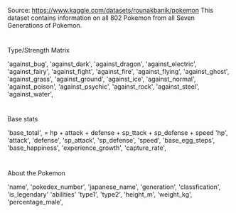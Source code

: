 Source: https://www.kaggle.com/datasets/rounakbanik/pokemon
This dataset contains information on all 802 Pokemon from all Seven 
Generations of Pokemon.

# 
Type/Strength Matrix

'against_bug',
'against_dark',
'against_dragon',
'against_electric',
'against_fairy',
'against_fight',
'against_fire',
'against_flying',
'against_ghost',
'against_grass',
'against_ground',
'against_ice',
'against_normal',
'against_poison',
'against_psychic',
'against_rock',
'against_steel',
'against_water',
#
Base stats

'base_total', = hp + attack + defense + sp_ttack + sp_defense + speed
'hp',
'attack',
'defense',
'sp_attack',
'sp_defense',
'speed',
'base_egg_steps',
'base_happiness',
'experience_growth',
'capture_rate',
#
About the Pokemon

'name',
'pokedex_number',
'japanese_name',
'generation',
'classfication',
'is_legendary'
'abilities'
'type1',
'type2',
'height_m',
'weight_kg',
'percentage_male',
